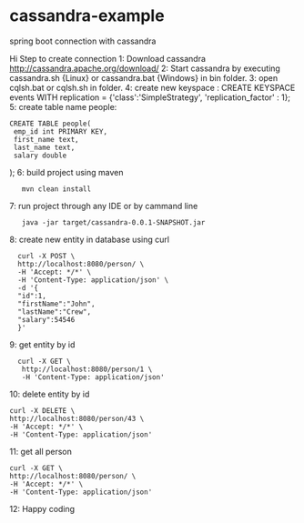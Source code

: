 # cassandra-example
spring boot connection with cassandra

Hi 
Step to create connection
1: Download cassandra http://cassandra.apache.org/download/
2: Start cassandra by executing cassandra.sh {Linux} or cassandra.bat {Windows} in bin folder.
3: open cqlsh.bat or cqlsh.sh in folder.
4: create new keyspace :
   CREATE KEYSPACE events WITH replication = {'class':'SimpleStrategy', 'replication_factor' : 1};
5: create table name people:

    CREATE TABLE people(
     emp_id int PRIMARY KEY,
     first_name text,
     last_name text,
     salary double
   );
6: build project using maven 
       
       mvn clean install
       
7: run project through any IDE or by cammand line 

       java -jar target/cassandra-0.0.1-SNAPSHOT.jar

8: create new entity in database using curl
  
      curl -X POST \
      http://localhost:8080/person/ \
      -H 'Accept: */*' \
      -H 'Content-Type: application/json' \
      -d '{
      "id":1,
      "firstName":"John",
      "lastName":"Crew",
      "salary":54546
      }'
 
 9: get entity by id
 
      curl -X GET \
       http://localhost:8080/person/1 \
       -H 'Content-Type: application/json' 
 
 10: delete entity by id
 
    curl -X DELETE \
    http://localhost:8080/person/43 \
    -H 'Accept: */*' \
    -H 'Content-Type: application/json'
 
 11: get all person
 
    curl -X GET \
    http://localhost:8080/person/ \
    -H 'Accept: */*' \
    -H 'Content-Type: application/json' 
 
 12: Happy coding

